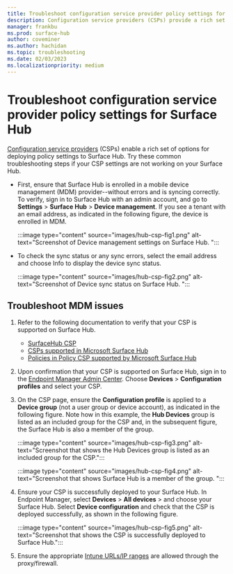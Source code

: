 ```yaml
---
title: Troubleshoot configuration service provider policy settings for Surface Hub
description: Configuration service providers (CSPs) provide a rich set of options for deploying policy settings to Surface Hub. This page explains the most troubleshooting common steps if your CSP policy settings are not showing up on your Surface Hub.
manager: frankbu
ms.prod: surface-hub
author: coveminer
ms.author: hachidan
ms.topic: troubleshooting
ms.date: 02/03/2023
ms.localizationpriority: medium
---
```

# Troubleshoot configuration service provider policy settings for Surface Hub

[Configuration service providers](/surface-hub/manage-settings-with-mdm-for-surface-hub#manage-surface-hub-windows-10-team-settings-with-intune) (CSPs) enable a rich set of options for deploying policy settings to Surface Hub. Try these common troubleshooting steps if your CSP settings are not working on your Surface Hub. 

- First, ensure that Surface Hub is enrolled in a mobile device management (MDM) provider--without errors and is syncing correctly. To verify, sign in to Surface Hub with an admin account, and go to **Settings** > **Surface Hub** > **Device management**. If you see a tenant with an email address, as indicated in the following figure, the device is enrolled in MDM.

    :::image type="content" source="images/hub-csp-fig1.png" alt-text="Screenshot of Device management settings on Surface Hub. ":::

- To check the sync status or any sync errors, select the email address and choose Info to display the device sync status.

    :::image type="content" source="images/hub-csp-fig2.png" alt-text="Screenshot of Device sync status on Surface Hub. ":::

## Troubleshoot MDM issues

1. Refer to the following documentation to verify that your CSP is supported on Surface Hub.
    - [SurfaceHub CSP](/windows/client-management/mdm/surfacehub-csp)
    - [CSPs supported in Microsoft Surface Hub](/windows/client-management/mdm/configuration-service-provider-support#csps-supported-in-microsoft-surface-hub)
    - [Policies in Policy CSP supported by Microsoft Surface Hub](/windows/client-management/mdm/policies-in-policy-csp-supported-by-surface-hub)

2. Upon confirmation that your CSP is supported on Surface Hub, sign in to the [Endpoint Manager Admin Center](https://endpoint.microsoft.com/). Choose **Devices** > **Configuration profiles** and select your CSP.
3. On the CSP page, ensure the **Configuration profile** is applied to a **Device group** (not a user group or device account), as indicated in the following figure. Note how in this example, the **Hub Devices** group is listed as an included group for the CSP and, in the subsequent figure, the Surface Hub is also a member of the group.

    :::image type="content" source="images/hub-csp-fig3.png" alt-text="Screenshot that shows the Hub Devices group is listed as an included group for the CSP.":::

    :::image type="content" source="images/hub-csp-fig4.png" alt-text="Screenshot that shows Surface Hub is a member of the group. ":::

4. Ensure your CSP is successfully deployed to your Surface Hub. In Endpoint Manager, select **Devices** > **All devices** > and choose your Surface Hub. Select **Device configuration** and check that the CSP is deployed successfully, as shown in the following figure.

    :::image type="content" source="images/hub-csp-fig5.png" alt-text="Screenshot that shows the CSP is successfully deployed to Surface Hub.":::

5. Ensure the appropriate [Intune URLs/IP ranges](/mem/intune/fundamentals/intune-endpoints) are allowed through the proxy/firewall.

